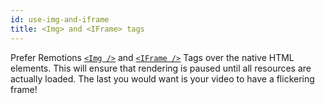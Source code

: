 ```yaml
---
id: use-img-and-iframe
title: <Img> and <IFrame> tags
---
```


Prefer Remotions [`<Img />`](/docs/img) and [`<IFrame />`](/docs/iframe) Tags over the native HTML elements. This will ensure that rendering is paused until all resources are actually loaded. The last you would want is your video to have a flickering frame!
